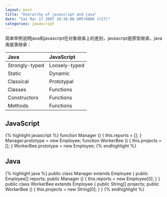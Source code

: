 ```yaml
---
layout: post
title: "Hierarchy of javascript and java"
date: "Sat Mar 17 2007 18:26:00 GMT+0800 (CST)"
categories: javascript
---
```


简单举例说明java和javascript在对象继承上的差别，javascript是原型继承，java甪是类继承：

|Java               |JavaScript     |
|:----------------- |:------------- |
|Strongly-typed     |Loosely-typed  |
|Static             |Dynamic        |
|Classical          |Prototypal     |
|Classes            |Functions      |
|Constructors       |Functions      |
|Methods            |Functions      |

JavaScript
-----

{% highlight javascript %}
function Manager () {
    this.reports = [];
}
Manager.prototype = new Employee;
function WorkerBee () {
    this.projects = [];
}
WorkerBee.prototype = new Employee;
{% endhighlight %}

Java
-----

{% highlight java %}
public class Manager extends Employee {
   public Employee[] reports;
   public Manager () {
      this.reports = new Employee[0];
   }
}
public class WorkerBee extends Employee {
   public String[] projects;
   public WorkerBee () {
      this.projects = new String[0];
   }
}
{% endhighlight %}
